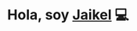 <div align="center">
<h1 align="center">Hola, soy <a href="https://www.linkedin.com/in/jguzmanc/">Jaikel</a> 💻</h1>
</div>
